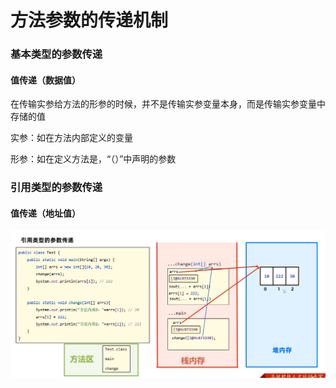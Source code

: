 # 方法参数的传递机制

### 基本类型的参数传递

#### 值传递（数据值）

在传输实参给方法的形参的时候，并不是传输实参变量本身，而是传输实参变量中存储的值

实参：如在方法内部定义的变量

形参：如在定义方法是，“（）”中声明的参数

### 引用类型的参数传递

#### 值传递（地址值）

![](<../.gitbook/assets/image (3).png>)
